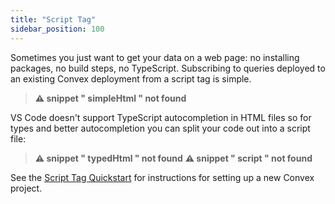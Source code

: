 ```yaml
---
title: "Script Tag"
sidebar_position: 100
---
```


Sometimes you just want to get your data on a web page: no installing packages,
no build steps, no TypeScript. Subscribing to queries deployed to an existing
Convex deployment from a script tag is simple.




> **⚠ snippet " simpleHtml " not found**

VS Code doesn't support TypeScript autocompletion in HTML files so for types and
better autocompletion you can split your code out into a script file:

> **⚠ snippet " typedHtml " not found**
> **⚠ snippet " script " not found**

See the [Script Tag Quickstart](/quickstart/script-tag.mdx) for instructions for
setting up a new Convex project.
